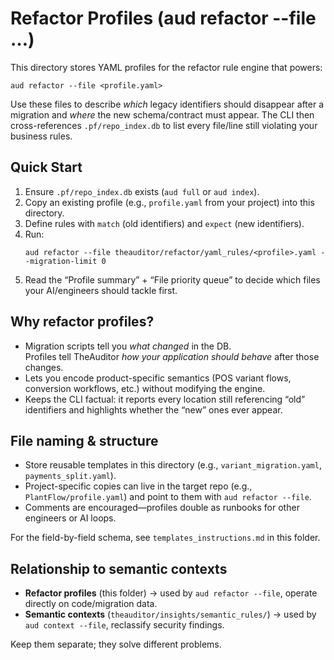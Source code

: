 # Refactor Profiles (aud refactor --file …)

This directory stores YAML profiles for the refactor rule engine that powers:

```
aud refactor --file <profile.yaml>
```

Use these files to describe *which* legacy identifiers should disappear after a migration and *where* the new schema/contract must appear. The CLI then cross-references `.pf/repo_index.db` to list every file/line still violating your business rules.

## Quick Start

1. Ensure `.pf/repo_index.db` exists (`aud full` or `aud index`).
2. Copy an existing profile (e.g., `profile.yaml` from your project) into this directory.
3. Define rules with `match` (old identifiers) and `expect` (new identifiers).
4. Run:
   ```
   aud refactor --file theauditor/refactor/yaml_rules/<profile>.yaml --migration-limit 0
   ```
5. Read the “Profile summary” + “File priority queue” to decide which files your AI/engineers should tackle first.

## Why refactor profiles?

- Migration scripts tell you *what changed* in the DB.  
  Profiles tell TheAuditor *how your application should behave* after those changes.
- Lets you encode product-specific semantics (POS variant flows, conversion workflows, etc.) without modifying the engine.
- Keeps the CLI factual: it reports every location still referencing “old” identifiers and highlights whether the “new” ones ever appear.

## File naming & structure

- Store reusable templates in this directory (e.g., `variant_migration.yaml`, `payments_split.yaml`).
- Project-specific copies can live in the target repo (e.g., `PlantFlow/profile.yaml`) and point to them with `aud refactor --file`.
- Comments are encouraged—profiles double as runbooks for other engineers or AI loops.

For the field-by-field schema, see `templates_instructions.md` in this folder.

## Relationship to semantic contexts

- **Refactor profiles** (this folder) → used by `aud refactor --file`, operate directly on code/migration data.
- **Semantic contexts** (`theauditor/insights/semantic_rules/`) → used by `aud context --file`, reclassify security findings.

Keep them separate; they solve different problems.
